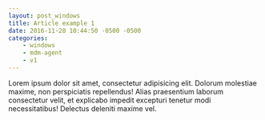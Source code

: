 ```yaml
---
layout: post_windows
title: Article example 1
date: 2016-11-28 10:44:50 -0500 -0500
categories: 
    - windows
    - mdm-agent
    - v1
---
```

Lorem ipsum dolor sit amet, consectetur adipisicing elit. Dolorum molestiae maxime, non perspiciatis repellendus! Alias praesentium laborum consectetur velit, et explicabo impedit excepturi tenetur modi necessitatibus! Delectus deleniti maxime vel.
